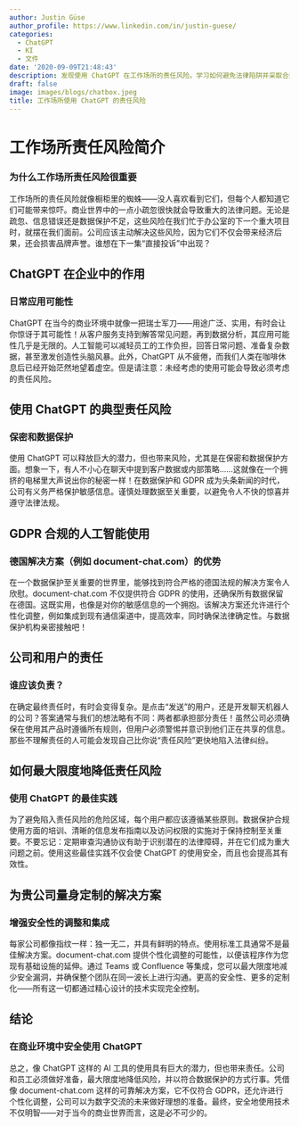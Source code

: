 ```yaml
---
author: Justin Güse
author_profile: https://www.linkedin.com/in/justin-guese/
categories:
  - ChatGPT
  - KI
  - 文件
date: '2020-09-09T21:48:43'
description: 发现使用 ChatGPT 在工作场所的责任风险。学习如何避免法律陷阱并采取合规安全的操作。
draft: false
image: images/blogs/chatbox.jpeg
title: 工作场所使用 ChatGPT 的责任风险
---
```


# 工作场所责任风险简介

### 为什么工作场所责任风险很重要

工作场所的责任风险就像橱柜里的蜘蛛——没人喜欢看到它们，但每个人都知道它们可能带来惊吓。商业世界中的一点小疏忽很快就会导致重大的法律问题。无论是疏忽、信息错误还是数据保护不足，这些风险在我们忙于办公室的下一个重大项目时，就摆在我们面前。公司应该主动解决这些风险，因为它们不仅会带来经济后果，还会损害品牌声誉。谁想在下一集“直接投诉”中出现？

## ChatGPT 在企业中的作用

### 日常应用可能性

ChatGPT 在当今的商业环境中就像一把瑞士军刀——用途广泛、实用，有时会让你惊讶于其可能性！从客户服务支持到解答常见问题，再到数据分析，其应用可能性几乎是无限的。人工智能可以减轻员工的工作负担，回答日常问题、准备复杂数据，甚至激发创造性头脑风暴。此外，ChatGPT 从不疲倦，而我们人类在咖啡休息后已经开始茫然地望着虚空。但是请注意：未经考虑的使用可能会导致必须考虑的责任风险。

## 使用 ChatGPT 的典型责任风险

### 保密和数据保护

使用 ChatGPT 可以释放巨大的潜力，但也带来风险，尤其是在保密和数据保护方面。想象一下，有人不小心在聊天中提到客户数据或内部策略……这就像在一个拥挤的电梯里大声说出你的秘密一样！在数据保护和 GDPR 成为头条新闻的时代，公司有义务严格保护敏感信息。谨慎处理数据至关重要，以避免令人不快的惊喜并遵守法律法规。

## GDPR 合规的人工智能使用

### 德国解决方案（例如 document-chat.com）的优势

在一个数据保护至关重要的世界里，能够找到符合严格的德国法规的解决方案令人欣慰。document-chat.com 不仅提供符合 GDPR 的使用，还确保所有数据保留在德国。这既实用，也像是对你的敏感信息的一个拥抱。该解决方案还允许进行个性化调整，例如集成到现有通信渠道中，提高效率，同时确保法律确定性。与数据保护机构亲密接触吧！

## 公司和用户的责任

### 谁应该负责？

在确定最终责任时，有时会变得复杂。是点击“发送”的用户，还是开发聊天机器人的公司？答案通常与我们的想法略有不同：两者都承担部分责任！虽然公司必须确保在使用其产品时遵循所有规则，但用户必须警惕并意识到他们正在共享的信息。那些不理解责任的人可能会发现自己比你说“责任风险”更快地陷入法律纠纷。

## 如何最大限度地降低责任风险

### 使用 ChatGPT 的最佳实践

为了避免陷入责任风险的危险区域，每个用户都应该遵循某些原则。数据保护合规使用方面的培训、清晰的信息发布指南以及访问权限的实施对于保持控制至关重要。不要忘记：定期审查沟通协议有助于识别潜在的法律障碍，并在它们成为重大问题之前。使用这些最佳实践不仅会使 ChatGPT 的使用安全，而且也会提高其有效性。

## 为贵公司量身定制的解决方案

### 增强安全性的调整和集成

每家公司都像指纹一样：独一无二，并具有鲜明的特点。使用标准工具通常不是最佳解决方案。document-chat.com 提供个性化调整的可能性，以便该程序作为您现有基础设施的延伸。通过 Teams 或 Confluence 等集成，您可以最大限度地减少安全漏洞，并确保整个团队在同一波长上进行沟通。更高的安全性、更多的定制化——所有这一切都通过精心设计的技术实现完全控制。

## 结论

### 在商业环境中安全使用 ChatGPT

总之，像 ChatGPT 这样的 AI 工具的使用具有巨大的潜力，但也带来责任。公司和员工必须做好准备，最大限度地降低风险，并以符合数据保护的方式行事。凭借像 document-chat.com 这样的可靠解决方案，它不仅符合 GDPR，还允许进行个性化调整，公司可以为数字交流的未来做好理想的准备。最终，安全地使用技术不仅明智——对于当今的商业世界而言，这是必不可少的。
